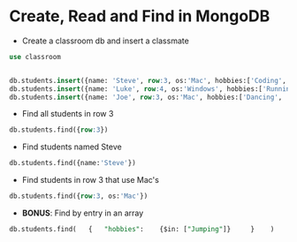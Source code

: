 # Create, Read and Find in MongoDB

* Create a classroom db and insert a classmate

```sql
use classroom


db.students.insert({name: 'Steve', row:3, os:'Mac', hobbies:['Coding', 'Reading', 'Running'] })
db.students.insert({name: 'Luke', row:4, os:'Windows', hobbies:['Running', 'Jumping', 'Singing'] })
db.students.insert({name: 'Joe', row:3, os:'Mac', hobbies:['Dancing', 'Reading', 'Eating'] })
```

* Find all students in row 3

```sql
db.students.find({row:3})
```

* Find students named Steve

```sql
db.students.find({name:'Steve'})
```

* Find students in row 3 that use Mac's

```sql
db.students.find({row:3, os:'Mac'})
```

* **BONUS**: Find by entry in an array

```sql
db.students.find(   {   "hobbies":    {$in: ["Jumping"]}     }    )
```

